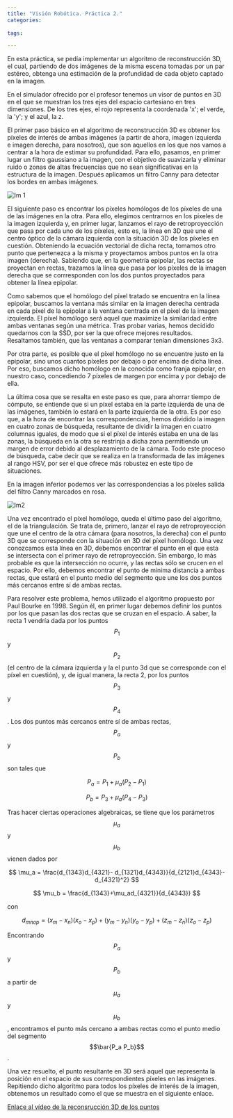 ```yaml
---
title: "Visión Robótica. Práctica 2."
categories:
  
tags:

---
```


En esta práctica, se pedía implementar un algoritmo de reconstrucción 3D, el cual, partiendo de dos imágenes de la misma escena tomadas por un par estéreo, obtenga una estimación de la profundidad de cada objeto captado en la imagen.

En el simulador ofrecido por el profesor tenemos un visor de puntos en 3D en el que se muestran los tres ejes del espacio cartesiano en tres dimensiones. De los tres ejes, el rojo representa la coordenada 'x'; el verde, la 'y'; y el azul, la z.

El primer paso básico en el algoritmo de reconstrucción 3D es obtener los píxeles de interés de ambas imágenes (a partir de ahora, imagen izquierda e imagen derecha, para nosotros), que son aquellos en los que nos vamos a centrar a la hora de estimar su profundidad. Para ello, pasamos, en primer lugar un filtro gaussiano a la imagen, con el objetivo de suavizarla y eliminar ruido o zonas de altas frecuencias que no sean significativas en la estructura de la imagen. Después aplicamos un filtro Canny para detectar los bordes en ambas imágenes.


![Im 1](/assets/images/canny.PNG")


El siguiente paso es encontrar los píxeles homólogos de los píxeles de una de las imágenes en la otra. Para ello, elegimos centrarnos en los píxeles de la imagen izquierda y, en primer lugar, lanzamos el rayo de retroproyección que pasa por cada uno de los píxeles, esto es, la línea en 3D que une el centro óptico de la cámara izquierda con la situación 3D de los píxeles en cuestión. Obteniendo la ecuación vectorial de dicha recta, tomamos otro punto que pertenezca a la misma y proyectamos ambos puntos en la otra imagen (derecha). Sabiendo que, en la geometría epipolar, las rectas se proyectan en rectas, trazamos la línea que pasa por los píxeles de la imagen derecha que se corrresponden con los dos puntos proyectados para obtener la línea epipolar.

Como sabemos que el homólogo del píxel tratado se encuentra en la línea epipolar, buscamos la ventana más similar en la imagen derecha centrada en cada píxel de la epipolar a la ventana centrada en el píxel de la imagen izquierda. El píxel homólogo será aquel que maximize la similaridad entre ambas ventanas según una métrica. Tras probar varias, hemos decidido quedarnos con la SSD, por ser la que ofrece mejores resultados. Resaltamos también, que las ventanas a comparar tenían dimensiones 3x3.

Por otra parte, es posible que el píxel homólogo no se encuentre justo en la epipolar, sino unos cuantos píxeles por debajo o por encima de dicha línea. Por eso, buscamos dicho homólogo en la conocida como franja epipolar, en nuestro caso, concediendo 7 píxeles de margen por encima y por debajo de ella.

La última cosa que se resalta en este paso es que, para ahorrar tiempo de cómputo, se entiende que si un píxel estaba en la parte izquierda de una de las imágenes, también lo estará en la parte izquierda de la otra. Es por eso que, a la hora de encontrar las correspondencias, hemos dividido la imagen en cuatro zonas de búsqueda, resultante de dividir la imagen en cuatro columnas iguales, de modo que si el píxel de interés estaba en una de las zonas, la búsqueda en la otra se restrinja a dicha zona permitiendo un margen de error debido al desplazamiento de la cámara. Todo este proceso de búsqueda, cabe decir que se realiza en la transformada de las imágenes al rango HSV, por ser el que ofrece más robustez en este tipo de situaciones.

En la imagen inferior podemos ver las correspondencias a los píxeles salida del filtro Canny marcados en rosa.

![Im2](/assets/images/correspondencias.PNG)


Una vez encontrado el píxel homólogo, queda el último paso del algoritmo, el de la triangulación. Se trata de, primero, lanzar el rayo de retroproyección que une el centro de la otra cámara (para nosotros, la derecha) con el punto 3D que se corresponde con la situación en 3D del píxel homólogo. Una vez conozcamos esta línea en 3D, debemos encontrar el punto en el que esta se intersecta con el primer rayo de retroproyección. Sin embargo, lo más probable es que la intersección no ocurre, y las rectas sólo se crucen en el espacio. Por ello, debemos encontrar el punto de mínima distancia a ambas rectas, que estará en el punto medio del segmento que une los dos puntos más cercanos entre sí de ambas rectas.

Para resolver este problema, hemos utilizado el algoritmo propuesto por Paul Bourke en 1998. Según él, en primer lugar debemos definir los puntos por los que pasan las dos rectas que se cruzan en el espacio. A saber, la recta 1 vendría dada por los puntos $$P_1$$ y $$P_2$$ (el centro de la cámara izquierda y la el punto 3d que se corresponde con el píxel en cuestión), y, de igual manera, la recta 2, por los puntos $$P_3$$ y $$P_4$$. Los dos puntos más cercanos entre sí de ambas rectas, $$P_a$$ y $$P_b$$ son tales que

$$
P_a = P_1 + \mu_a (P_2 - P_1) 
$$

$$
P_b = P_3 + \mu_a (P_4 - P_3) 
$$

Tras hacer ciertas operaciones algebraicas, se tiene que los parámetros $$\mu_a$$ y $$\mu_b$$ vienen dados por

$$
\mu_a = \frac{d_{1343}d_{4321}- d_{1321}d_{4343}}{d_{2121}d_{4343}-d_{4321}^2}
$$

$$
\mu_b = \frac{d_{1343}+\mu_ad_{4321}}{d_{4343}}
$$

con 

$$
d_{mnop} = (x_m-x_n)(x_o-x_p) + (y_m-y_n)(y_o-y_p) + (z_m-z_n)(z_o-z_p)
$$

Encontrando $$P_a$$ y $$P_b$$ a partir de $$\mu_a$$ y $$\mu_b$$, encontramos el punto más cercano a ambas rectas como el punto medio del segmento $$\bar{P_a P_b}$$.


Una vez resuelto, el punto resultante en 3D será aquel que representa la posición en el espacio de sus correspondientes píxeles en las imágenes. Repitiendo dicho algoritmo para todos los píxeles de interés de la imagen, obtenemos un resultado como el que se muestra en el siguiente enlace.

[Enlace al vídeo de la reconsrucción 3D de los puntos](https://drive.google.com/file/d/1K4H4GRfP5tpaCsikjTMYLNq-5i5i6xwl/view?usp=share_link)

